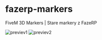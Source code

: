 # fazerp-markers
FiveM 3D Markers | Stare markery z FazeRP

<img src="https://media.discordapp.net/attachments/1043450364676014153/1248699957678964736/Zrzut_ekranu_2023-09-13_215228.png?ex=66dfe235&is=66de90b5&hm=52a4d10e2d6e0b02ea71c1d2917386ecada688304dccfd8038456ad6594dd4aa&=&format=webp&quality=lossless&width=692&height=598" alt="previev1">
<img src="https://media.discordapp.net/attachments/1200918322263363614/1282747945141145680/image.png?ex=66e07b9e&is=66df2a1e&hm=ec8cfb360eae6d0bac775adaa0f9ccff6ff0f3300b79f5a5bc85b6c8a310d3c1&=&format=webp&quality=lossless&width=716&height=424" alt="previev2">
